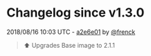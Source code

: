 # Changelog since v1.3.0

2018/08/16 10:03 UTC - [a2e6e01](https://github.com/hassio-addons/addon-appdaemon3/commit/a2e6e0122e3ed82636e8c98aeaccc3921af608f4) by [@frenck](https://github.com/frenck)
> :arrow_up: Upgrades Base image to 2.1.1 

